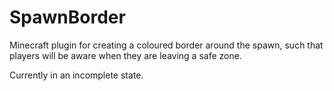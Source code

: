 # SpawnBorder
Minecraft plugin for creating a coloured border around the spawn, such that players will be aware when they are leaving a safe zone.

Currently in an incomplete state.
